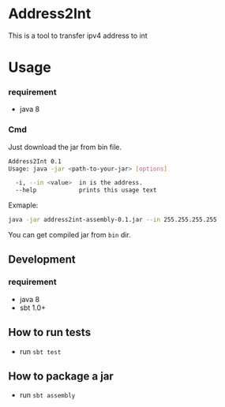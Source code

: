 # Address2Int
This is a tool to transfer ipv4 address to int

# Usage

### requirement
- java 8

### Cmd
Just download the jar from bin file.
```bash
Address2Int 0.1
Usage: java -jar <path-to-your-jar> [options]

  -i, --in <value>  in is the address.
  --help            prints this usage text
```
Exmaple:
```bash
java -jar address2int-assembly-0.1.jar --in 255.255.255.255
```
You can get compiled jar from `bin` dir.

## Development

### requirement
- java 8
- sbt 1.0+

## How to run tests
- run `sbt test`

## How to package a jar
- run `sbt assembly`